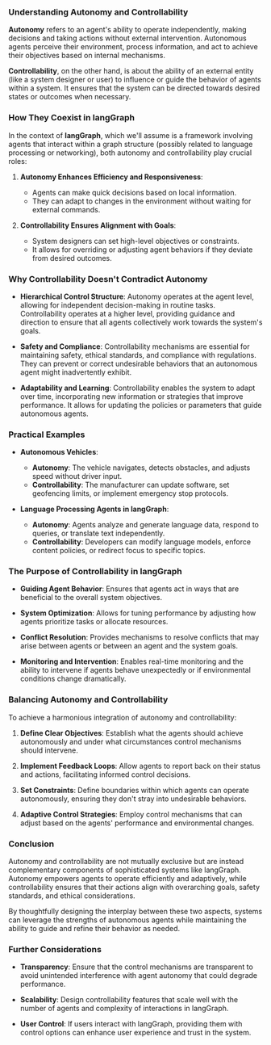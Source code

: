### Understanding Autonomy and Controllability

**Autonomy** refers to an agent's ability to operate independently, making decisions and taking actions without external intervention. Autonomous agents perceive their environment, process information, and act to achieve their objectives based on internal mechanisms.

**Controllability**, on the other hand, is about the ability of an external entity (like a system designer or user) to influence or guide the behavior of agents within a system. It ensures that the system can be directed towards desired states or outcomes when necessary.

### How They Coexist in langGraph

In the context of **langGraph**, which we'll assume is a framework involving agents that interact within a graph structure (possibly related to language processing or networking), both autonomy and controllability play crucial roles:

1. **Autonomy Enhances Efficiency and Responsiveness**:
   - Agents can make quick decisions based on local information.
   - They can adapt to changes in the environment without waiting for external commands.

2. **Controllability Ensures Alignment with Goals**:
   - System designers can set high-level objectives or constraints.
   - It allows for overriding or adjusting agent behaviors if they deviate from desired outcomes.

### Why Controllability Doesn't Contradict Autonomy

- **Hierarchical Control Structure**: Autonomy operates at the agent level, allowing for independent decision-making in routine tasks. Controllability operates at a higher level, providing guidance and direction to ensure that all agents collectively work towards the system's goals.

- **Safety and Compliance**: Controllability mechanisms are essential for maintaining safety, ethical standards, and compliance with regulations. They can prevent or correct undesirable behaviors that an autonomous agent might inadvertently exhibit.

- **Adaptability and Learning**: Controllability enables the system to adapt over time, incorporating new information or strategies that improve performance. It allows for updating the policies or parameters that guide autonomous agents.

### Practical Examples

- **Autonomous Vehicles**:
  - **Autonomy**: The vehicle navigates, detects obstacles, and adjusts speed without driver input.
  - **Controllability**: The manufacturer can update software, set geofencing limits, or implement emergency stop protocols.

- **Language Processing Agents in langGraph**:
  - **Autonomy**: Agents analyze and generate language data, respond to queries, or translate text independently.
  - **Controllability**: Developers can modify language models, enforce content policies, or redirect focus to specific topics.

### The Purpose of Controllability in langGraph

- **Guiding Agent Behavior**: Ensures that agents act in ways that are beneficial to the overall system objectives.

- **System Optimization**: Allows for tuning performance by adjusting how agents prioritize tasks or allocate resources.

- **Conflict Resolution**: Provides mechanisms to resolve conflicts that may arise between agents or between an agent and the system goals.

- **Monitoring and Intervention**: Enables real-time monitoring and the ability to intervene if agents behave unexpectedly or if environmental conditions change dramatically.

### Balancing Autonomy and Controllability

To achieve a harmonious integration of autonomy and controllability:

1. **Define Clear Objectives**: Establish what the agents should achieve autonomously and under what circumstances control mechanisms should intervene.

2. **Implement Feedback Loops**: Allow agents to report back on their status and actions, facilitating informed control decisions.

3. **Set Constraints**: Define boundaries within which agents can operate autonomously, ensuring they don't stray into undesirable behaviors.

4. **Adaptive Control Strategies**: Employ control mechanisms that can adjust based on the agents' performance and environmental changes.

### Conclusion

Autonomy and controllability are not mutually exclusive but are instead complementary components of sophisticated systems like langGraph. Autonomy empowers agents to operate efficiently and adaptively, while controllability ensures that their actions align with overarching goals, safety standards, and ethical considerations.

By thoughtfully designing the interplay between these two aspects, systems can leverage the strengths of autonomous agents while maintaining the ability to guide and refine their behavior as needed.

### Further Considerations

- **Transparency**: Ensure that the control mechanisms are transparent to avoid unintended interference with agent autonomy that could degrade performance.

- **Scalability**: Design controllability features that scale well with the number of agents and complexity of interactions in langGraph.

- **User Control**: If users interact with langGraph, providing them with control options can enhance user experience and trust in the system.

